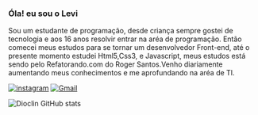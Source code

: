 ### Óla! eu sou o Levi
Sou um estudante de programação, desde criança sempre gostei de tecnologia e aos 16 anos resolvir
entrar na aréa de programação. Então comecei meus estudos para se tornar um desenvolvedor Front-end,
até o presente momento estudei Html5,Css3, e Javascript, meus estudos está sendo
pelo Refatorando.com do Roger Santos.Venho diariamente aumentando meus conhecimentos e me aprofundando
na aréa de TI.



[![instagram](https://img.shields.io/badge/Instagram-E4405F?style=for-the-badge&logo=instagram&logoColor=white)](https://www.instagram.com/7eviatann )
[![Gmail](https://img.shields.io/badge/Gmail-D14836?style=for-the-badge&logo=gmail&logoColor=white)](https://mail.google.com/mail/u/1/#inbox)

![Dioclin GitHub stats](https://github-readme-stats.vercel.app/api?username=Dioclin&show_icons=true&theme=dark)

